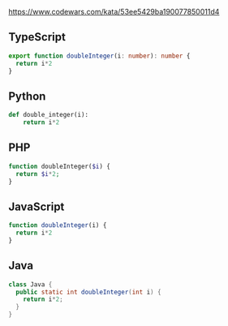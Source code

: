 https://www.codewars.com/kata/53ee5429ba190077850011d4

## TypeScript
```ts
export function doubleInteger(i: number): number {
  return i*2
}
```

## Python
```python
def double_integer(i):
    return i*2
```

## PHP
```php
function doubleInteger($i) {
  return $i*2;
}
```

## JavaScript
```js
function doubleInteger(i) {
  return i*2
}
```

## Java
```java
class Java {
  public static int doubleInteger(int i) {
    return i*2;
  }
}
```